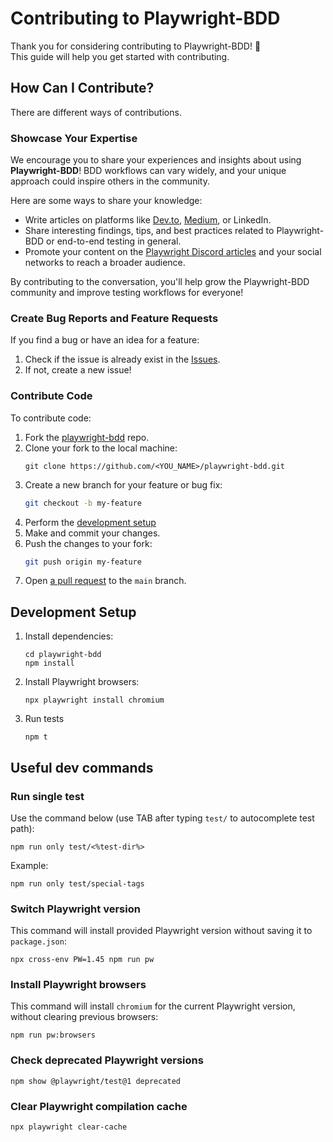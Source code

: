 # Contributing to Playwright-BDD

Thank you for considering contributing to Playwright-BDD! 🎉  
This guide will help you get started with contributing.

## How Can I Contribute?

There are different ways of contributions.

### Showcase Your Expertise

We encourage you to share your experiences and insights about using **Playwright-BDD**! BDD workflows can vary widely, and your unique approach could inspire others in the community.  

Here are some ways to share your knowledge:  
- Write articles on platforms like [Dev.to](https://dev.to), [Medium](https://medium.com), or LinkedIn.  
- Share interesting findings, tips, and best practices related to Playwright-BDD or end-to-end testing in general.  
- Promote your content on the [Playwright Discord articles](https://discord.com/channels/807756831384403968/1065556692357619793) and your social networks to reach a broader audience.  

By contributing to the conversation, you'll help grow the Playwright-BDD community and improve testing workflows for everyone!

### Create Bug Reports and Feature Requests 
If you find a bug or have an idea for a feature:
1. Check if the issue is already exist in the [Issues](https://github.com/vitalets/playwright-bdd/issues).
2. If not, create a new issue!

### Contribute Code

To contribute code:
1. Fork the [playwright-bdd](https://github.com/vitalets/playwright-bdd) repo.
2. Clone your fork to the local machine:
    ```
    git clone https://github.com/<YOU_NAME>/playwright-bdd.git
    ```
3. Create a new branch for your feature or bug fix:
   ```bash
   git checkout -b my-feature
   ```
4. Perform the [development setup](#development-setup)
5. Make and commit your changes.
6. Push the changes to your fork:
   ```bash
   git push origin my-feature
   ```
7. Open [a pull request](https://github.com/vitalets/playwright-bdd/pulls) to the `main` branch.

## Development Setup

1. Install dependencies:
    ```
    cd playwright-bdd
    npm install
    ```
2. Install Playwright browsers:
    ```
    npx playwright install chromium
    ```
3. Run tests
    ```
    npm t
    ```

## Useful dev commands

### Run single test 
Use the command below (use TAB after typing `test/` to autocomplete test path):
```
npm run only test/<%test-dir%>
```
Example:
```
npm run only test/special-tags
```

### Switch Playwright version
This command will install provided Playwright version without saving it to `package.json`:
```
npx cross-env PW=1.45 npm run pw
```

### Install Playwright browsers
This command will install `chromium` for the current Playwright version, without clearing previous browsers:
```
npm run pw:browsers
```

### Check deprecated Playwright versions
```
npm show @playwright/test@1 deprecated
```

### Clear Playwright compilation cache
```
npx playwright clear-cache
```